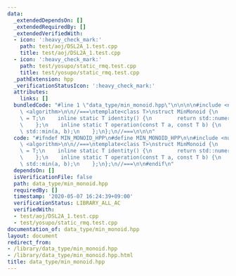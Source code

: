 ```yaml
---
data:
  _extendedDependsOn: []
  _extendedRequiredBy: []
  _extendedVerifiedWith:
  - icon: ':heavy_check_mark:'
    path: test/aoj/DSL2A_1.test.cpp
    title: test/aoj/DSL2A_1.test.cpp
  - icon: ':heavy_check_mark:'
    path: test/yosupo/static_rmq.test.cpp
    title: test/yosupo/static_rmq.test.cpp
  _pathExtension: hpp
  _verificationStatusIcon: ':heavy_check_mark:'
  attributes:
    links: []
  bundledCode: "#line 1 \"data_type/min_monoid.hpp\"\n\n\n\n#include <numeric>\n#include\
    \ <algorithm>\n\n//===\ntemplate<class T>\nstruct MinMonoid {\n    using value_type\
    \ = T;\n    inline static T identity() {\n        return std::numeric_limits<T>::max();\n\
    \    };\n    inline static T operation(const T a, const T b) {\n        return\
    \ std::min(a, b);\n    };\n};\n//===\n\n\n"
  code: "#ifndef MIN_MONOID_HPP\n#define MIN_MONOID_HPP\n\n#include <numeric>\n#include\
    \ <algorithm>\n\n//===\ntemplate<class T>\nstruct MinMonoid {\n    using value_type\
    \ = T;\n    inline static T identity() {\n        return std::numeric_limits<T>::max();\n\
    \    };\n    inline static T operation(const T a, const T b) {\n        return\
    \ std::min(a, b);\n    };\n};\n//===\n\n#endif\n"
  dependsOn: []
  isVerificationFile: false
  path: data_type/min_monoid.hpp
  requiredBy: []
  timestamp: '2020-05-07 16:24:39+09:00'
  verificationStatus: LIBRARY_ALL_AC
  verifiedWith:
  - test/aoj/DSL2A_1.test.cpp
  - test/yosupo/static_rmq.test.cpp
documentation_of: data_type/min_monoid.hpp
layout: document
redirect_from:
- /library/data_type/min_monoid.hpp
- /library/data_type/min_monoid.hpp.html
title: data_type/min_monoid.hpp
---
```

